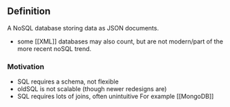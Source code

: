 ## Definition
A NoSQL database storing data as JSON documents.
- some [[XML]] databases may also count, but are not modern/part of the more recent noSQL trend.
### Motivation
- SQL requires a schema, not flexible
- oldSQL is not scalable (though newer redesigns are)
- SQL requires lots of joins, often unintuitive
For example [[MongoDB]]